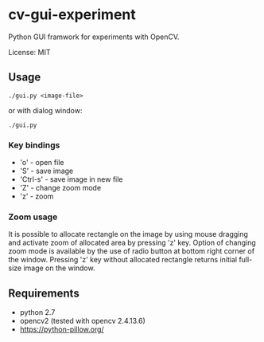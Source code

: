 
# cv-gui-experiment

Python GUI framwork for experiments with OpenCV.

License: MIT

## Usage

```./gui.py <image-file>```

or with dialog window:

```./gui.py```

### Key bindings

+ 'o' - open file
+ 'S' - save image
+ 'Ctrl-s' - save image in new file
+ 'Z' - change zoom mode
+ 'z' - zoom

### Zoom usage

It is possible to allocate rectangle on the image by using mouse
dragging and activate zoom of allocated area by pressing 'z'
key. Option of changing zoom mode is available by the use of radio
button at bottom right corner of the window. Pressing 'z' key without
allocated rectangle returns initial full-size image on the window.

## Requirements

+ python 2.7
+ opencv2 (tested with opencv 2.4.13.6)
+ <https://python-pillow.org/>
